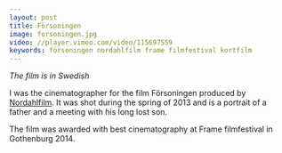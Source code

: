 ```yaml
---
layout: post
title: Försoningen
image: forsoningen.jpg
video: //player.vimeo.com/video/115697559
keywords: försoningen nordahlfilm frame filmfestival kortfilm
---
```

*The film is in Swedish*

I was the cinematographer for the film Försoningen produced by [Nordahlfilm](http://nordahlfilm.com). It was shot during the spring of 2013 and is a portrait of a father and a meeting with his long lost son.

The film was awarded with best cinematography at Frame filmfestival in Gothenburg 2014.
